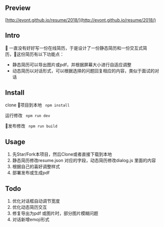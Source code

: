 ## Preview
[http://evont.github.io/resume/2018/](http://evont.github.io/resume/2018/)

## Intro

一直没有好好写一份在线简历，于是设计了一份静态简历和一份交互式简历，这份简历有以下功能点：
- 静态简历可以导出图片或pdf，并根据屏幕大小进行自适应调整
- 动态简历以对话形式，可以根据选择的问题回复相应的内容，类似于面试的对话

## Install 
clone 项目到本地
`` npm install``

运行修改
`` npm run dev``

发布修改
`` npm run build``

## Usage

1. 先Star/Fork本项目，然后Clone或者直接下载到本地
2. 静态简历修改resume.json 对应的字段，动态简历修改dialog.js 里面的内容
3. 根据自己的喜好调整样式
4. 部署发布或生成pdf

## Todo

1. 优化对话框自动调节宽度
2. 优化动态简历交互
3. 修复导出为pdf 或图片时，部分图片模糊问题
4. 对话新增emoji形式
